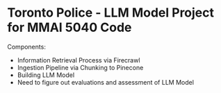 # Toronto Police - LLM Model Project for MMAI 5040 Code

Components:
* Information Retrieval Process via Firecrawl
* Ingestion Pipeline via Chunking to Pinecone
* Building LLM Model
* Need to figure out evaluations and assessment of LLM Model
